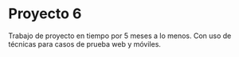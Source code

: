 # Proyecto 6
Trabajo de proyecto en tiempo por 5 meses a lo menos. Con uso de técnicas para casos de prueba web y móviles. 
